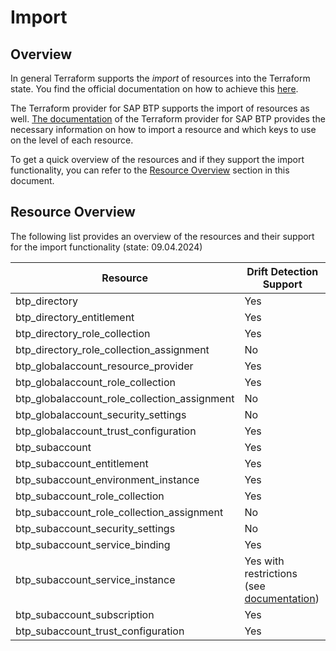 # Import

## Overview

In general Terraform supports the *import* of resources into the Terraform state. You find the official documentation on how to achieve this [here](https://developer.hashicorp.com/terraform/cli/import).

The Terraform provider for SAP BTP supports the import of resources as well. [The documentation](https://registry.terraform.io/providers/SAP/btp/latest/docs) of the Terraform provider for SAP BTP provides the necessary information on how to import a resource and which keys to use on the level of each resource.

To get a quick overview of the resources and if they support the import functionality, you can refer to the [Resource Overview](#resource-overview) section in this document.

## Resource Overview

The following list provides an overview of the resources and their support for the import functionality (state: 09.04.2024)

| Resource                                     | Drift Detection Support
|---                                           |---
| btp_directory                                | Yes
| btp_directory_entitlement                    | Yes
| btp_directory_role_collection                | Yes
| btp_directory_role_collection_assignment     | No
| btp_globalaccount_resource_provider          | Yes
| btp_globalaccount_role_collection            | Yes
| btp_globalaccount_role_collection_assignment | No
| btp_globalaccount_security_settings          | No 
| btp_globalaccount_trust_configuration        | Yes
| btp_subaccount                               | Yes
| btp_subaccount_entitlement                   | Yes
| btp_subaccount_environment_instance          | Yes
| btp_subaccount_role_collection               | Yes
| btp_subaccount_role_collection_assignment    | No
| btp_subaccount_security_settings             | No
| btp_subaccount_service_binding               | Yes
| btp_subaccount_service_instance              | Yes with restrictions (see [documentation](https://registry.terraform.io/providers/SAP/btp/latest/docs/resources/subaccount_service_instance#restriction))
| btp_subaccount_subscription                  | Yes
| btp_subaccount_trust_configuration           | Yes
